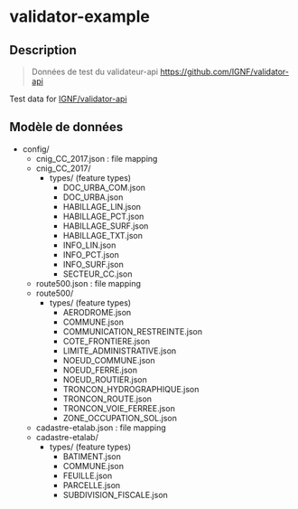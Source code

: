 # validator-example

## Description

> Données de test du validateur-api https://github.com/IGNF/validator-api

Test data for [IGNF/validator-api](https://github.com/IGNF/validator-api)

## Modèle de données

- config/
  - cnig_CC_2017.json : file mapping
  - cnig_CC_2017/
    - types/ (feature types)
      - DOC_URBA_COM.json
      - DOC_URBA.json
      - HABILLAGE_LIN.json
      - HABILLAGE_PCT.json
      - HABILLAGE_SURF.json
      - HABILLAGE_TXT.json
      - INFO_LIN.json
      - INFO_PCT.json
      - INFO_SURF.json
      - SECTEUR_CC.json
  - route500.json : file mapping
  - route500/
    - types/ (feature types)
      - AERODROME.json
      - COMMUNE.json
      - COMMUNICATION_RESTREINTE.json
      - COTE_FRONTIERE.json
      - LIMITE_ADMINISTRATIVE.json
      - NOEUD_COMMUNE.json
      - NOEUD_FERRE.json
      - NOEUD_ROUTIER.json
      - TRONCON_HYDROGRAPHIQUE.json
      - TRONCON_ROUTE.json
      - TRONCON_VOIE_FERREE.json
      - ZONE_OCCUPATION_SOL.json
  - cadastre-etalab.json : file mapping
  - cadastre-etalab/
    - types/ (feature types)
      - BATIMENT.json
      - COMMUNE.json
      - FEUILLE.json
      - PARCELLE.json
      - SUBDIVISION_FISCALE.json
